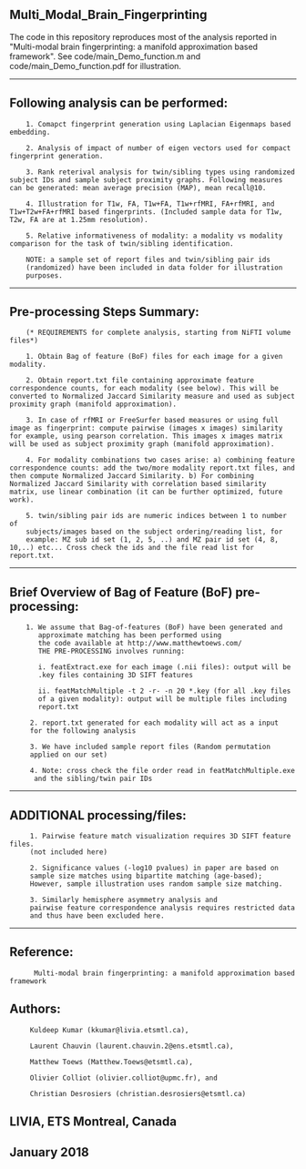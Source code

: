 ## Multi_Modal_Brain_Fingerprinting

The code in this repository reproduces most of the analysis reported in "Multi-modal brain fingerprinting: a manifold approximation based framework". See code/main_Demo_function.m and code/main_Demo_function.pdf for illustration.

__________________________________________________________________
## Following analysis can be performed:
                
        1. Comapct fingerprint generation using Laplacian Eigenmaps based embedding.
        
        2. Analysis of impact of number of eigen vectors used for compact fingerprint generation.
        
        3. Rank reterival analysis for twin/sibling types using randomized subject IDs and sample subject proximity graphs. Following measures can be generated: mean average precision (MAP), mean recall@10.
        
        4. Illustration for T1w, FA, T1w+FA, T1w+rfMRI, FA+rfMRI, and T1w+T2w+FA+rfMRI based fingerprints. (Included sample data for T1w, T2w, FA are at 1.25mm resolution).
        
        5. Relative informativeness of modality: a modality vs modality comparison for the task of twin/sibling identification.

        NOTE: a sample set of report files and twin/sibling pair ids
        (randomized) have been included in data folder for illustration
        purposes. 
__________________________________________________________________
## Pre-processing Steps Summary:

        (* REQUIREMENTS for complete analysis, starting from NiFTI volume files*)
        
        1. Obtain Bag of feature (BoF) files for each image for a given modality.
        
        2. Obtain report.txt file containing approximate feature correspondence counts, for each modality (see below). This will be converted to Normalized Jaccard Similarity measure and used as subject proximity graph (manifold approximation).
        
        3. In case of rfMRI or FreeSurfer based measures or using full image as fingerprint: compute pairwise (images x images) similarity for example, using pearson correlation. This images x images matrix will be used as subject proximity graph (manifold approximation).
        
        4. For modality combinations two cases arise: a) combining feature correspondence counts: add the two/more modality report.txt files, and then compute Normalized Jaccard Similarity. b) For combining Normalized Jaccard Similarity with correlation based similarity matrix, use linear combination (it can be further optimized, future work). 
        
        5. twin/sibling pair ids are numeric indices between 1 to number of
        subjects/images based on the subject ordering/reading list, for
        example: MZ sub id set (1, 2, 5, ..) and MZ pair id set (4, 8, 10,..) etc... Cross check the ids and the file read list for report.txt.
        
        
__________________________________________________________________
## Brief Overview of Bag of Feature (BoF) pre-processing:

        1. We assume that Bag-of-features (BoF) have been generated and 
           approximate matching has been performed using 
           the code available at http://www.matthewtoews.com/ 
           THE PRE-PROCESSING involves running:
           
           i. featExtract.exe for each image (.nii files): output will be
           .key files containing 3D SIFT features
           
           ii. featMatchMultiple -t 2 -r- -n 20 *.key (for all .key files
           of a given modality): output will be multiple files including
           report.txt
           
         2. report.txt generated for each modality will act as a input
         for the following analysis
         
         3. We have included sample report files (Random permutation
         applied on our set)
         
         4. Note: cross check the file order read in featMatchMultiple.exe 
          and the sibling/twin pair IDs

__________________________________________________________________
 ## ADDITIONAL processing/files:
 
         1. Pairwise feature match visualization requires 3D SIFT feature files.
         (not included here)
         
         2. Significance values (-log10 pvalues) in paper are based on
         sample size matches using bipartite matching (age-based);         
         However, sample illustration uses random sample size matching.
         
         3. Similarly hemisphere asymmetry analysis and 
         pairwise feature correspondence analysis requires restricted data
         and thus have been excluded here.  


__________________________________________________________________
## Reference: 

          Multi-modal brain fingerprinting: a manifold approximation based framework
          
## Authors: 

         Kuldeep Kumar (kkumar@livia.etsmtl.ca), 
         
         Laurent Chauvin (laurent.chauvin.2@ens.etsmtl.ca),
         
         Matthew Toews (Matthew.Toews@etsmtl.ca),
         
         Olivier Colliot (olivier.colliot@upmc.fr), and 
         
         Christian Desrosiers (christian.desrosiers@etsmtl.ca)
    
## LIVIA, ETS Montreal, Canada

## January 2018
